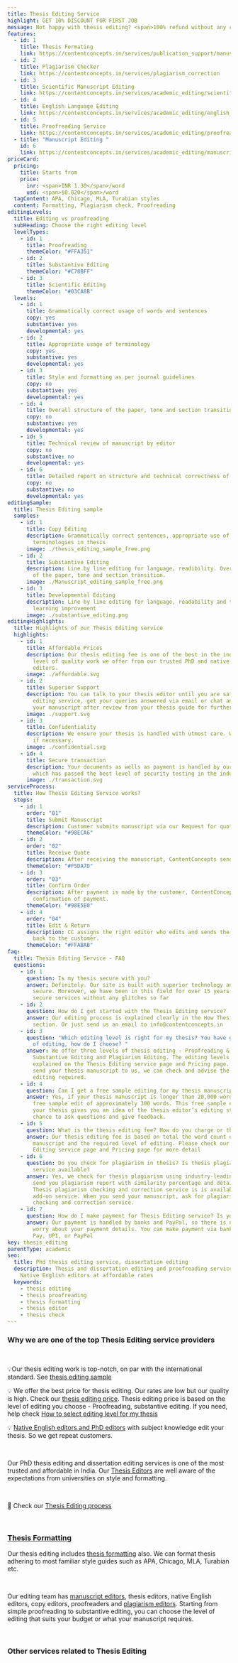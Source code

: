 ```yaml
---
title: Thesis Editing Service
highlight: GET 10% DISCOUNT FOR FIRST JOB
message: Not happy with thesis editing? <span>100% refund without any condition</span>
features:
  - id: 1
    title: Thesis Formating
    link: https://contentconcepts.in/services/publication_support/manuscript_formatting
  - id: 2
    title: Plagiarism Checker
    link: https://contentconcepts.in/services/plagiarism_correction
  - id: 3
    title: Scientific Manuscript Editing
    link: https://contentconcepts.in/services/academic_editing/scientific_manuscript_editing
  - id: 4
    title: English Language Editing
    link: https://contentconcepts.in/services/academic_editing/english_editing
  - id: 5
    title: Proofreading Service
    link: https://contentconcepts.in/services/academic_editing/proofreading_service
  - title: "Manuscript Editing "
    id: 6
    link: https://contentconcepts.in/services/academic_editing/manuscript_editing
priceCard:
  pricing:
    title: Starts from
    price:
      inr: <span>INR 1.30</span>/word
      usd: <span>$0.020</span>/word
  tagContent: APA, Chicago, MLA, Turabian styles
  content: Formatting, Plagiarism check, Proofreading
editingLevels:
  title: Editing vs proofreading
  subHeading: Choose the right editing level
  levelTypes:
    - id: 1
      title: Proofreading
      themeColor: "#FFA351"
    - id: 2
      title: Substantive Editing
      themeColor: "#C78BFF"
    - id: 3
      title: Scientific Editing
      themeColor: "#03CA8B"
  levels:
    - id: 1
      title: Grammatically correct usage of words and sentences
      copy: yes
      substantive: yes
      developmental: yes
    - id: 2
      title: Appropriate usage of terminology
      copy: yes
      substantive: yes
      developmental: yes
    - id: 3
      title: Style and formatting as per journal guidelines
      copy: no
      substantive: yes
      developmental: yes
    - id: 4
      title: Overall structure of the paper, tone and section transition
      copy: no
      substantive: yes
      developmental: yes
    - id: 5
      title: Technical review of manuscript by editor
      copy: no
      substantive: no
      developmental: yes
    - id: 6
      title: Detailed report on structure and technical correctness of your manuscript
      copy: no
      substantive: no
      developmental: yes
editingSample:
  title: Thesis Editing sample
  samples:
    - id: 1
      title: Copy Editing
      description: Grammatically correct sentences, appropriate use of words and
        terminologies in thesis
      image: ./thesis_editing_sample_free.png
    - id: 2
      title: Substantive Editing
      description: Line by line editing for language, readibility. Overall structure
        of the paper, tone and section transition.
      image: ./Manuscript_editing_sample_free.png
    - id: 3
      title: Developmental Editing
      description: Line by line editing for language, readability and technical
        learning improvement
      image: ./substantive_editing.png
editingHighlights:
  title: Highlights of our Thesis Editing service
  highlights:
    - id: 1
      title: Affordable Prices
      description: Our thesis editing fee is one of the best in the industry for the
        level of quality work we offer from our trusted PhD and native English
        editors.
      image: ./affordable.svg
    - id: 2
      title: Superior Support
      description: You can talk to your thesis editor until you are satisfied with our
        editing service, get your queries answered via email or chat and send
        your manuscript after review from your thesis guide for further check.
      image: ./support.svg
    - id: 3
      title: Confidentiality
      description: We ensure your thesis is handled with utmost care. We can sign NDA
        if necessary.
      image: ./confidential.svg
    - id: 4
      title: Secure transaction
      description: Your documents as wells as payment is handled by our secure website
        which has passed the best level of security testing in the industry.
      image: ./transaction.svg
serviceProcess:
  title: How Thesis Editing Service works?
  steps:
    - id: 1
      order: "01"
      title: Submit Manuscript
      description: Customer submits manuscript via our Request for quote page.
      themeColor: "#98ECA6"
    - id: 2
      order: "02"
      title: Receive Quote
      description: After receiving the manuscript, ContentConcepts sends price quote.
      themeColor: "#F5DA7D"
    - id: 3
      order: "03"
      title: Confirm Order
      description: After payment is made by the customer, ContentConcepts sends
        confirmation of payment.
      themeColor: "#98E5E0"
    - id: 4
      order: "04"
      title: Edit & Return
      description: CC assigns the right editor who edits and sends the edited document
        back to the customer.
      themeColor: "#FFABAB"
faq:
  title: Thesis Editing Service - FAQ
  questions:
    - id: 1
      question: Is my thesis secure with you?
      answer: Definitely. Our site is built with superior technology and is most
        secure. Moreover, we have been in this field for over 15 years offering
        secure services without any glitches so far
    - id: 2
      question: How do I get started with the Thesis Editing service?
      answer: Our editing process is explained clearly in the How Thesis Editing Works
        section. Or just send us an email to info@contentconcepts.in
    - id: 3
      question: "Which editing level is right for my thesis? You have got three levels
        of editing, how do I choose? "
      answer: We offer three levels of thesis editing - Proofreading & Copy Editing,
        Substantive Editing and Plagiarism Editing. The editing levels are
        explained on the Thesis Editing service page and Pricing page. When you
        send your thesis manuscript to us, we can check and advise the level of
        editing required.
    - id: 4
      question: Can I get a free sample editing for my thesis manuscript?
      answer: Yes, if your thesis manuscript is longer than 20,000 words, you will get
        free sample edit of approximately 300 words. This free sample edit of
        your thesis gives you an idea of the thesis editor’s editing style and a
        chance to ask questions and give feedback.
    - id: 5
      question: What is the thesis editing fee? How do you charge or thesis editing?
      answer: Our thesis editing fee is based on total the word count of your thesis
        manuscript and the required level of editing. Please check our Thesis
        Editing service page and Pricing page for more detail
    - id: 6
      question: Do you check for plagiarism in thesis? Is thesis plagiarism checker
        service available?
      answer: Yes, we check for thesis plagiarism using industry-leading software and
        send you plagiarism report with similarity percentage and details.
        Thesis plagiarism checking and correction service is is available as an
        add-on service. When you send your manuscript, ask for plagiarism
        checking and correction service.
    - id: 7
      question: How do I make payment for Thesis Editing service? Is your website safe?
      answer: Our payment is handled by banks and PayPal, so there is no reason to
        worry about your payment details. You can make payment via bank, Google
        Pay, UPI, or PayPal
key: thesis_editing
parentType: academic
seo:
  title: Phd thesis editing service, dissertation editing
  description: Thesis and dissertation editing and proofreading services by Phd &
    Native English editors at affordable rates
  keywords:
    - thesis editing
    - thesis proofreading
    - thesis formatting
    - thesis editor
    - thesis check
---
```

### Why we are one of the top Thesis Editing service providers

<br>

💡Our thesis editing work is top-notch, on par with the international standard. See [](https://contentconcepts.in/services/academic_editing/manuscript_editing#editingSample)[thesis editing sample](https://contentconcepts.in/services/academic_editing/thesis_editing#editingSample)

💡 We offer the best price for thesis editing. Our rates are low but our quality is high. Check our [thesis editing price]((https://contentconcepts.in/pricing/)). Thesis editing price is based on the level of editing you choose - Proofreading, substantive editing. If you need, help check [How to select editing level for my thesis](https://contentconcepts.in/blog/manuscript-editing-services-for-research-papers-proofreading-copy-editing-substantive-editing-which-editing-level-should-i-select/)

💡 [Native English editors and PhD editors](https://contentconcepts.in/about/) with subject knowledge edit your thesis. So we get repeat customers. 

<br>

Our PhD thesis editing and dissertation editing services is one of the most trusted and affordable in India. Our [Thesis Editors](https://contentconcepts.in/about/) are well aware of the expectations from universities on style and formatting. 

<br>

📌 Check our [Thesis Editing process](https://contentconcepts.in/services/academic_editing/thesis_editing#editingProcess)

<br>

### [Thesis Formatting](https://contentconcepts.in/services/publication_support/manuscript_formatting)

Our thesis editing includes [thesis formatting](https://contentconcepts.in/services/publication_support/manuscript_formatting) also. [](https://contentconcepts.in/services/publication_support/manuscript_formatting)We can format thesis adhering to most familiar style guides such as APA, Chicago, MLA, Turabian etc. 

<br>

Our editing team has [manuscript editors](https://contentconcepts.in/about/), thesis editors, native English editors, copy editors, proofreaders and [plagiarism editors](https://contentconcepts.in/services/plagiarism_check/plagiarism_editing). Starting from simple proofreading to substantive editing, you can choose the level of editing that suits your budget or what your manuscript requires. 

<br>

### Other services related to Thesis Editing